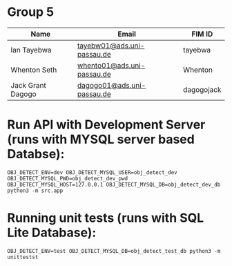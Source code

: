 # Group 5

| Name | Email | FIM ID |
| ---- | ----- | ------ |
|  Ian Tayebwa    |  tayebw01@ads.uni-passau.de  |    tayebwa    |
|  Whenton Seth   |  whento01@ads.uni-passau.de  |    Whenton    |
|  Jack Grant Dagogo  |  dagogo01@ads.uni-passau.de  |    dagogojack    |

# Run API with Development Server (runs with MYSQL server based Databse):  

```
OBJ_DETECT_ENV=dev OBJ_DETECT_MYSQL_USER=obj_detect_dev OBJ_DETECT_MYSQL_PWD=obj_detect_dev_pwd OBJ_DETECT_MYSQL_HOST=127.0.0.1 OBJ_DETECT_MYSQL_DB=obj_detect_dev_db python3 -m src.app
```
# Running unit tests (runs with SQL Lite Database):  
```
OBJ_DETECT_ENV=test OBJ_DETECT_MYSQL_DB=obj_detect_test_db python3 -m unittestst
```